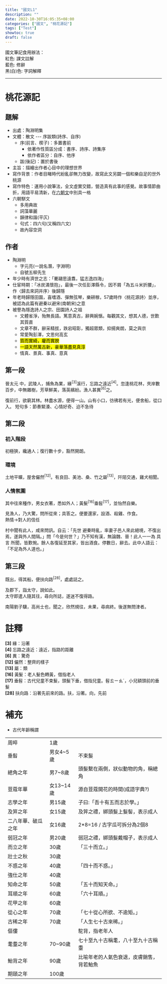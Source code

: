 ```yaml
---
title: "國文L1"
description: ""
date: 2022-10-30T16:05:35+08:00
categories: ["國文", "桃花源記"]
tags: ["Test"]
showtoc: true
draft: false
---
```

國文筆記食用辦法：  
<red>紅色</red>: 課文註解  
<blue>藍色</blue>: 修辭  
黑(白)色: 字詞解釋  

------------
# 桃花源記
## 題解
- 出處：陶淵明集
- 文體：散文 --- 序跋類(詩序、自序)
  - 序(前言、楔子)：多置書前
    - 依著作性質區分成：書序、詩序、詩集序
    - 依作者區分：自序、他序
  - 跋(後記)：置於書後
- 主旨：描繪出作者心目中的理想世界
- 寫作背景：作者目睹時代紛亂卻無力改變，故寫此文另闢一個和樂自足的世外桃源
- 寫作特色：運用小說筆法，全文<red>虛實交錯</red>，營造真有此事的感覺。故事情節曲折，用語平易清新，在<u>六朝文</u>中<tips data-c="另有一種風格">別具一格</tips>
　　
- 六朝駢文
  - 多用典故
  - 詞藻華麗
  - 韻律和諧(平仄)
  - 句式：四六句(又稱四六文)
  - 故內容空洞

## 作者
- 陶淵明
  - <tips data-c="同訓" data-u="blue">字元亮(一說名潛，字淵明)</tips>
  - 自號五柳先生
- 年少時有濟世之志：「<tips data-c="ㄑㄧㄢˉ ㄍㄜˊ 展翅">騫翮</tips>思遠<tips data-c="ㄓㄨˋ 飛">翥</tips>，猛志逸四海」
- 仕宦時期：「冰炭滿懷抱」，最後一次任彭澤縣令，因不屑「為五斗米折腰」，作〈歸去來詞并序〉後歸隱
- 年老時歸隱田園，喜嗜酒、彈無弦琴，樂耕稼，57歲時作〈桃花源詩〉並序，被認為此篇有避秦以避宋(南朝宋)之意
- 被譽為隱逸詩人之宗、田園詩人之祖
  - 文體省淨，殆無長語。篤意真古，辭興婉愜。每觀其文，想其人德，世歎其質直
  - 文章不群，辭采精拔，跌宕昭彰，獨超眾類，抑揚爽朗，莫之與京 
  - 常愛陶彭澤，文思何高玄
  - <mark>質而實綺，<tips data-c="ㄑㄩˊ 瘦的">癯</tips>而實<tips data-c="肥美">腴</tips></mark>
  - <mark>一語天然萬古新，豪華落盡見真淳</mark>
  - 情真、景真、事真、意真

## 第一段
<tips data-c="<red>真實</red>" data-u="red">晉太元</tips> <tips data-c="<red>虛構</red><br>中，年間" data-u="red">中</tips>，武陵人，<tips data-c="<red>平凡形象</red>" data-u="red">捕魚為業</tips>，緣<sup>[3]</sup>溪行，<tips data-c="<red>忘、逢表示意外的發現</red>" data-u="red">忘</tips>路之遠近<sup>[4]</sup>。<tips data-c="<red>忘、逢表示意外的發現</red>" data-u="red">忽</tips>逢桃花林，<tips data-c="兩岸">夾岸</tips>數百步，<tips data-c="沒有其他樹種">中無雜樹</tips>，芳草鮮美，<tips data-c="adj.">落</tips><tips data-c="花">英</tips>繽紛。漁人甚異<sup>[6]</sup><tips data-c="所見景象">之</tips>。
    
<tips data-c="又">復</tips>前行，欲<tips data-c="<blue>欲窮其林林盡水源二句：頂真</blue></br>窮：走完" data-u="blue">窮</tips>其林。林盡水源，便得一山。山有小口，<tips data-c="依稀、隱約，通「仿佛、髣髴」">彷彿</tips>若有光，便舍船，從口入。
<red>短句多：節奏緊湊、心情好奇、迫不急待</red>

## 第二段
### 初入階段
初極狹，<tips data-c="ㄘㄞˊ 通「才」">纔</tips>通人；復行數十步，<tips data-c="引申義：忽然明白某種道理">豁然開朗</tips>。

### 環境
土地平曠，屋舍儼然<sup>[12]</sup>。有<tips data-c="肥沃的田地">良田</tips>、<tips data-c="優美池塘">美池</tips>、桑、竹之屬<sup>[13]</sup>，<tips data-c="田間小路">阡陌</tips><tips data-c="交相通達">交通</tips>，<tips data-c="<red>鄰居彼此相距不遠</red><br>相聞，彼此可聽見<br><blue>出處《老子》第80章：<br>甘其食、美其服、安其居、樂其俗，<br>鄰國相望，雞犬之聲相聞，<br>民至老死不相<red>(不需要)</red>往來。</blue>" data-u="red">雞犬相聞</tips>。

### 人情氛圍
其中往來種作，男女衣著，<tips data-c="完全">悉</tips>如<tips data-c="<red>1. 武陵地區居民(本課採用)<br>2. 外地人</red>" data-u="red">外人</tips>；黃髮<sup>[16]</sup>垂髫<sup>[17]</sup>，並怡然自樂。

<tips data-c="(村中人(桃花源中人))"> </tips>見漁人，<tips data-c="就">乃</tips>大驚，問<tips data-c="從哪來">所從來</tips>；<tips data-c="詳細">具</tips>答<tips data-c="村中人">之</tips>。便<tips data-c="ㄧㄠˉ 邀請">要</tips><tips data-c="回">還</tips>家，<tips data-c="擺酒席">設酒</tips>、殺雞、作<tips data-c="一切食物">食</tips>。  
<red>熱情->對人的信任</red>

村中聞有此人，<tips data-c="都">咸</tips>來問<tips data-c="消息">訊</tips>。自云：「<tips data-c="祖先">先世</tips> <tips data-c="<red>暗示現實黑暗</red>" data-u="red">避秦時亂</tips>，率<tips data-c="妻與子女">妻子</tips>邑人來此絕境，不復出焉，<tips data-c="於是">遂</tips>與外人<tips data-c="ㄐㄧㄢˋ">間</tips>隔。」問「今是何世？」<tips data-c="竟然">乃</tips>不知有漢，<tips data-c="更不用說">無論</tips>魏、晉！<tips data-c="漁人">此人</tips>一一<tips data-c="向(居民)">為</tips> <tips data-c="詳細說明">具言</tips> <tips data-c="所知道的事">所聞</tips>，皆歎惋。餘人各復<tips data-c="邀請">延</tips>至其家，皆出酒食。停數日，辭去。此中人<tips data-c="ㄩˋ 告訴">語</tips>云：「<tips data-c="<blue>婉曲</blue>　<red>不願被打擾</red><br>為：向、對" data-u="blue">不足為外人道也</tips>。」

## 第三段
<tips data-c="在...之後<br>七月既望：7/16">既</tips>出，得其船，便扶向路<sup>[28]</sup>，處處<tips data-c="v.">誌</tips>之。

<tips data-c="<red>因句<br>三短句(緊湊)->急於報告</red><br>如此，這件事" data-u="red">及郡下，詣太守，說如此</tips>。  
<tips data-c="<red>果句</red><br>遣，派遣<br>尋，v.<br>向，先前<br>所誌，所做的記號" data-u="red">太守即遣人隨其往，尋向所誌，遂迷不復得路</tips>。

<tips data-c="<red>虛實交錯</red>" data-u="red">南陽劉子驥</tips>，高尚士也，聞之，欣然<tips data-c="計劃">規</tips>往，未果，<tips data-c="時間adv. 不久">尋</tips>病終。後<tips data-c="就">遂</tips>無<tips data-c="問路">問津</tips>者。

# 註釋
**[3]** 緣：沿著  
**[4]** 忘路之遠近：<tips data-c="<red>偏義：遠</red>" data-u="red">遠近</tips>，指路的距離  
**[6]** <tips data-c="<blue>意動v.</blue>" data-u="blue">異</tips>：驚奇  
**[12]** 儼然：整齊的樣子  
**[13]** 屬：類  
**[16]** 黃髮：老人髮色轉黃，借指老人  
**[17]** 垂髫：古代兒童不束髮，頭髮下垂，借指兒童。髫ㄊㄧㄠˊ，小兒額頭前的垂髮  
**[28]** 扶向路：沿著先前來的路。扶，沿著。向，先前  

# 補充
- 古代年齡稱謂
<table>
  <tr>
    <td>周<tips data-c="ㄗㄨㄟˋ">晬</tips></td>
    <td>1歲</td>
    <td></td>
  </tr>
  <tr>
    <td>垂髫</td>
    <td>男女4~5歲</td>
    <td>不束髮</td>
  </tr>
  <tr>
    <td>總角之年</td>
    <td>男7~8歲</td>
    <td>頭髮繫在兩側，狀似動物的角，稱總角</td>
  </tr>
  <tr>
    <td>荳蔻年華</td>
    <td>女13~14歲</td>
    <td>源自荳蔻開花的時間(成語字典?)</td>
  </tr>
  <tr>
    <td>志學之年</td>
    <td>男15歲</td>
    <td>子曰:「吾十有五而志於學。」</td>
  </tr>
  <tr>
    <td>及笄之年</td>
    <td>女15歲</td>
    <td>及笄之禮，綁頭髮上髮髻，表示成人</td>
  </tr>
  <tr>
    <td>二八年華、破瓜之年</td>
    <td>女16歲</td>
    <td>2*8=16 / 古字瓜可拆分為2個8</td>
  </tr>
  <tr>
    <td>弱冠之年</td>
    <td>男20歲</td>
    <td>弱冠之禮，綁頭髮戴帽子，表示成人</td>
  </tr>
  <tr>
    <td>而立之年</td>
    <td>30歲</td>
    <td>「三十而立。」</td>
  </tr>
  <tr>
    <td>壯士之秋</td>
    <td>30歲</td>
    <td></td>
  </tr>
  <tr>
    <td>不惑之年</td>
    <td>40歲</td>
    <td>「四十而不惑。」</td>
  </tr>
  <tr>
    <td>強仕之年</td>
    <td>40歲</td>
    <td></td>
  </tr>
  <tr>
    <td>知命之年</td>
    <td>50歲</td>
    <td>「五十而知天命。」</td>
  </tr>
  <tr>
    <td>耳順之年</td>
    <td>60歲</td>
    <td>「六十耳順。」</td>
  </tr>
  <tr>
    <td>花甲之年</td>
    <td>60歲</td>
    <td></td>
  </tr>
  <tr>
    <td>從心之年</td>
    <td>70歲</td>
    <td>「七十從心所欲、不逾矩。」</td>
  </tr>
  <tr>
    <td>古稀之年</td>
    <td>70歲</td>
    <td>「人生七十古來稀。」</td>
  </tr>
  <tr>
    <td><tips data-c="ㄩˇ ㄌㄡˊ">傴僂</tips></td>
    <td></td>
    <td>駝背，指老年人</td>
  </tr>
  <tr>
    <td><tips data-c="ㄇㄠˋ ㄉㄧㄝˊ">耄耋</tips>之年</td>
    <td>70~90歲</td>
    <td>七十至九十古稱耄，八十至九十古稱耋</td>
  </tr>
  <tr>
    <td><tips data-c="ㄊㄞˊ">鮐</tips>背之年</td>
    <td>90歲</td>
    <td>比喻年老的人氣色衰退，皮膚銷售，背若鮐魚</td>
  </tr>
  <tr>
    <td>期頤之年</td>
    <td>100歲</td>
    <td></td>
  </tr>
</table>